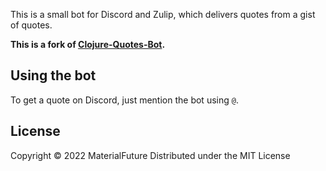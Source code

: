 This is a small bot for Discord and Zulip, which delivers quotes from a gist of quotes.

**This is a fork of [Clojure-Quotes-Bot](https://github.com/NPException/Clojure-Quotes-Bot).**

## Using the bot
To get a quote on Discord, just mention the bot using `@`.  

## License
Copyright © 2022 MaterialFuture
Distributed under the MIT License
